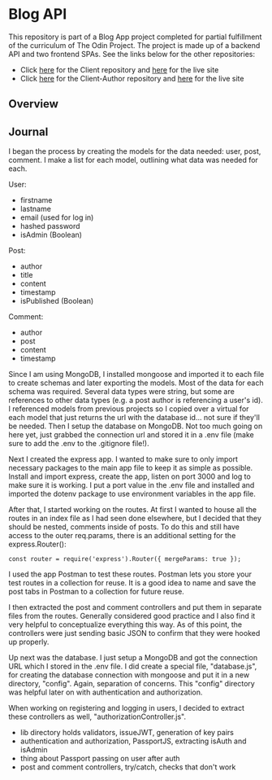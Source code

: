 # Blog API

This repository is part of a Blog App project completed for partial fulfillment of the curriculum of The Odin Project. The project is made up of a backend API and two frontend SPAs. See the links below for the other repositories:

- Click [here](https://github.com/meuzishun/blog-client) for the Client repository and [here](https://meuzishun.github.io/blog-client/) for the live site
- Click [here](https://github.com/meuzishun/blog-client-author) for the Client-Author repository and [here](https://meuzishun.github.io/blog-client-author/) for the live site

## Overview

## Journal

I began the process by creating the models for the data needed: user, post, comment. I make a list for each model, outlining what data was needed for each.

User:

- firstname
- lastname
- email (used for log in)
- hashed password
- isAdmin (Boolean)

Post:

- author
- title
- content
- timestamp
- isPublished (Boolean)

Comment:

- author
- post
- content
- timestamp

Since I am using MongoDB, I installed mongoose and imported it to each file to create schemas and later exporting the models. Most of the data for each schema was required. Several data types were string, but some are references to other data types (e.g. a post author is referencing a user's id). I referenced models from previous projects so I copied over a virtual for each model that just returns the url with the database id... not sure if they'll be needed. Then I setup the database on MongoDB. Not too much going on here yet, just grabbed the connection url and stored it in a .env file (make sure to add the .env to the .gitignore file!).

Next I created the express app. I wanted to make sure to only import necessary packages to the main app file to keep it as simple as possible. Install and import express, create the app, listen on port 3000 and log to make sure it is working. I put a port value in the .env file and installed and imported the dotenv package to use environment variables in the app file.

After that, I started working on the routes. At first I wanted to house all the routes in an index file as I had seen done elsewhere, but I decided that they should be nested, comments inside of posts. To do this and still have access to the outer req.params, there is an additional setting for the express.Router():

```
const router = require('express').Router({ mergeParams: true });
```

I used the app Postman to test these routes. Postman lets you store your test routes in a collection for reuse. It is a good idea to name and save the post tabs in Postman to a collection for future reuse.

I then extracted the post and comment controllers and put them in separate files from the routes. Generally considered good practice and I also find it very helpful to conceptualize everything this way. As of this point, the controllers were just sending basic JSON to confirm that they were hooked up properly.

Up next was the database. I just setup a MongoDB and got the connection URL which I stored in the .env file. I did create a special file, "database.js", for creating the database connection with mongoose and put it in a new directory, "config". Again, separation of concerns. This "config" directory was helpful later on with authentication and authorization.

When working on registering and logging in users, I decided to extract these controllers as well, "authorizationController.js".

- lib directory holds validators, issueJWT, generation of key pairs
- authentication and authorization, PassportJS, extracting isAuth and isAdmin
- thing about Passport passing on user after auth
- post and comment controllers, try/catch, checks that don't work
